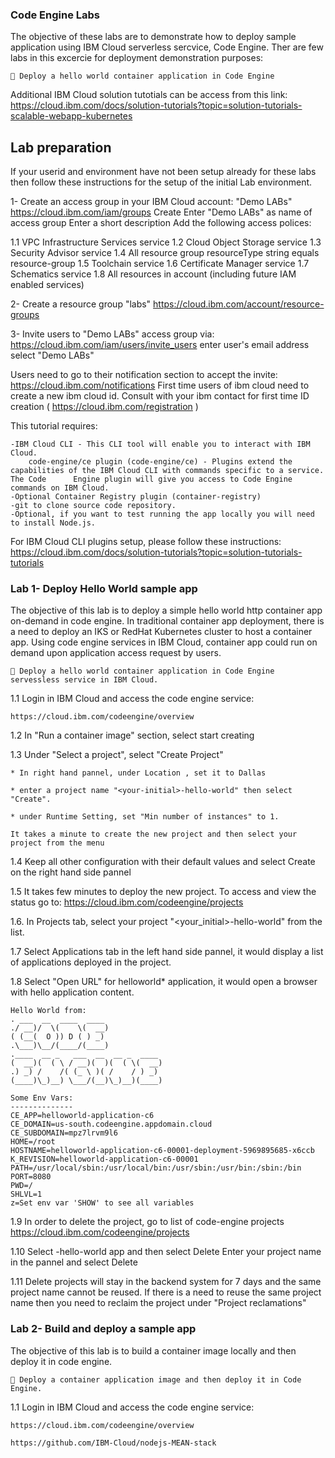 ### Code Engine Labs

The objective of these labs are to demonstrate how to deploy sample application using IBM Cloud serverless sercvice, Code Engine. Ther are few labs in this excercie for deployment demonstration purposes:

     Deploy a hello world container application in Code Engine 
    
Additional IBM Cloud solution tutotials can be access from this link:
https://cloud.ibm.com/docs/solution-tutorials?topic=solution-tutorials-scalable-webapp-kubernetes

## Lab preparation 
If your userid and environment have not been setup already for these labs then follow these instructions for the setup of the initial Lab environment.

1- Create an access group in your IBM Cloud account: "Demo LABs"
https://cloud.ibm.com/iam/groups
Create
Enter "Demo LABs" as name of access group
Enter a short description
Add the following access polices:
	
1.1 VPC Infrastructure Services service
1.2 Cloud Object Storage service
1.3 Security Advisor service
1.4 All resource group
    resourceType string equals resource-group
1.5 Toolchain service
1.6 Certificate Manager service
1.7 Schematics service
1.8 All resources in account (including future IAM enabled services)

2- Create a resource group "labs"
https://cloud.ibm.com/account/resource-groups

3- Invite users to "Demo LABs" access group via:
https://cloud.ibm.com/iam/users/invite_users
enter user's email address
select "Demo LABs"

Users need to go to their notification section to accept the invite:
https://cloud.ibm.com/notifications
First time users of ibm cloud need to create a new ibm cloud id. Consult with your ibm contact for first time ID creation ( https://cloud.ibm.com/registration ) 

This tutorial requires:

    -IBM Cloud CLI - This CLI tool will enable you to interact with IBM Cloud.
        code-engine/ce plugin (code-engine/ce) - Plugins extend the capabilities of the IBM Cloud CLI with commands specific to a service. The Code      Engine plugin will give you access to Code Engine commands on IBM Cloud.
    -Optional Container Registry plugin (container-registry)
    -git to clone source code repository.
    -Optional, if you want to test running the app locally you will need to install Node.js.

For IBM Cloud CLI plugins setup, please follow these instructions: https://cloud.ibm.com/docs/solution-tutorials?topic=solution-tutorials-tutorials

### Lab 1- Deploy Hello World sample app 
The objective of this lab is to deploy a simple hello world http container app on-demand in code engine. 
In traditional container app deployment, there is a need to deploy an IKS or RedHat Kubernetes cluster to host a container app. Using code engine services in IBM Cloud, container app could run on demand upon application access request by users.

     Deploy a hello world container application in Code Engine servessless service in IBM Cloud.



1.1 Login in IBM Cloud and access the code engine service:
```
https://cloud.ibm.com/codeengine/overview
```

1.2 In "Run a container image" section, select start creating

1.3 Under "Select a project", select "Create Project"

    * In right hand pannel, under Location , set it to Dallas
    
    * enter a project name "<your-initial>-hello-world" then select "Create".
    
    * under Runtime Setting, set "Min number of instances" to 1.
    
    It takes a minute to create the new project and then select your project from the menu

1.4 Keep all other configuration with their default values and select Create on the right hand side pannel

1.5 It takes few minutes to deploy the new project. To access and view the status go to:
https://cloud.ibm.com/codeengine/projects

1.6. In Projects tab, select your project "<your_initial>-hello-world" from the list.

1.7 Select Applications tab in the left hand side pannel, it would display a list of applications deployed in the project. 

1.8 Select "Open URL" for helloworld* application, it would open a browser with hello application content.
```
Hello World from:
. ___  __  ____  ____
./ __)/  \(    \(  __)
( (__(  O )) D ( ) _)
.\___)\__/(____/(____)
.____  __ _   ___  __  __ _  ____
(  __)(  ( \ / __)(  )(  ( \(  __)
.) _) /    /( (_ \ )( /    / ) _)
(____)\_)__) \___/(__)\_)__)(____)

Some Env Vars:
--------------
CE_APP=helloworld-application-c6
CE_DOMAIN=us-south.codeengine.appdomain.cloud
CE_SUBDOMAIN=mpz7lrvm9l6
HOME=/root
HOSTNAME=helloworld-application-c6-00001-deployment-5969895685-x6ccb
K_REVISION=helloworld-application-c6-00001
PATH=/usr/local/sbin:/usr/local/bin:/usr/sbin:/usr/bin:/sbin:/bin
PORT=8080
PWD=/
SHLVL=1
z=Set env var 'SHOW' to see all variables
```

1.9 In order to delete the project, go to list of code-engine projects
https://cloud.ibm.com/codeengine/projects

1.10 Select <your-initial>-hello-world app and then select Delete
   Enter your project name in the pannel and select Delete
   
1.11 Delete projects will stay in the backend system for 7 days and the same project name cannot be reused. If there is a need to reuse the same project name then you need to reclaim the project under "Project reclamations"
   

### Lab 2- Build and deploy a sample app 
The objective of this lab is to build a container image locally and then deploy it in code engine. 

     Deploy a container application image and then deploy it in Code Engine.


1.1 Login in IBM Cloud and access the code engine service:
```
https://cloud.ibm.com/codeengine/overview
```
	
	https://github.com/IBM-Cloud/nodejs-MEAN-stack
